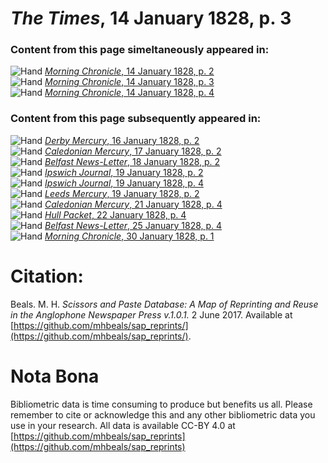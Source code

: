 # *The Times*, 14 January 1828, p. 3  
  
### Content from this page simeltaneously appeared in:  
![Hand](http://scissorsandpaste.net/wp-content/uploads/2017/06/smallhandpointer.png) [*Morning Chronicle*, 14 January 1828, p. 2](https://mhbeals.github.io/sap_html/Morning-Chronicle/Morning-Chronicle-14-January-1828-p-2)  
![Hand](http://scissorsandpaste.net/wp-content/uploads/2017/06/smallhandpointer.png) [*Morning Chronicle*, 14 January 1828, p. 3](https://mhbeals.github.io/sap_html/Morning-Chronicle/Morning-Chronicle-14-January-1828-p-3)  
![Hand](http://scissorsandpaste.net/wp-content/uploads/2017/06/smallhandpointer.png) [*Morning Chronicle*, 14 January 1828, p. 4](https://mhbeals.github.io/sap_html/Morning-Chronicle/Morning-Chronicle-14-January-1828-p-4)  
  
### Content from this page subsequently appeared in:  
![Hand](http://scissorsandpaste.net/wp-content/uploads/2017/06/smallhandpointer.png) [*Derby Mercury*, 16 January 1828, p. 2](https://mhbeals.github.io/sap_html/Derby-Mercury/Derby-Mercury-16-January-1828-p-2)  
![Hand](http://scissorsandpaste.net/wp-content/uploads/2017/06/smallhandpointer.png) [*Caledonian Mercury*, 17 January 1828, p. 2](https://mhbeals.github.io/sap_html/Caledonian-Mercury/Caledonian-Mercury-17-January-1828-p-2)  
![Hand](http://scissorsandpaste.net/wp-content/uploads/2017/06/smallhandpointer.png) [*Belfast News-Letter*, 18 January 1828, p. 2](https://mhbeals.github.io/sap_html/Belfast-News-Letter/Belfast-News-Letter-18-January-1828-p-2)  
![Hand](http://scissorsandpaste.net/wp-content/uploads/2017/06/smallhandpointer.png) [*Ipswich Journal*, 19 January 1828, p. 2](https://mhbeals.github.io/sap_html/Ipswich-Journal/Ipswich-Journal-19-January-1828-p-2)  
![Hand](http://scissorsandpaste.net/wp-content/uploads/2017/06/smallhandpointer.png) [*Ipswich Journal*, 19 January 1828, p. 4](https://mhbeals.github.io/sap_html/Ipswich-Journal/Ipswich-Journal-19-January-1828-p-4)  
![Hand](http://scissorsandpaste.net/wp-content/uploads/2017/06/smallhandpointer.png) [*Leeds Mercury*, 19 January 1828, p. 2](https://mhbeals.github.io/sap_html/Leeds-Mercury/Leeds-Mercury-19-January-1828-p-2)  
![Hand](http://scissorsandpaste.net/wp-content/uploads/2017/06/smallhandpointer.png) [*Caledonian Mercury*, 21 January 1828, p. 4](https://mhbeals.github.io/sap_html/Caledonian-Mercury/Caledonian-Mercury-21-January-1828-p-4)  
![Hand](http://scissorsandpaste.net/wp-content/uploads/2017/06/smallhandpointer.png) [*Hull Packet*, 22 January 1828, p. 4](https://mhbeals.github.io/sap_html/Hull-Packet/Hull-Packet-22-January-1828-p-4)  
![Hand](http://scissorsandpaste.net/wp-content/uploads/2017/06/smallhandpointer.png) [*Belfast News-Letter*, 25 January 1828, p. 4](https://mhbeals.github.io/sap_html/Belfast-News-Letter/Belfast-News-Letter-25-January-1828-p-4)  
![Hand](http://scissorsandpaste.net/wp-content/uploads/2017/06/smallhandpointer.png) [*Morning Chronicle*, 30 January 1828, p. 1](https://mhbeals.github.io/sap_html/Morning-Chronicle/Morning-Chronicle-30-January-1828-p-1)  


# Citation: 

Beals. M. H. *Scissors and Paste Database: A Map of Reprinting and Reuse in the Anglophone Newspaper Press v.1.0.1.* 2 June 2017. Available at [https://github.com/mhbeals/sap_reprints/](https://github.com/mhbeals/sap_reprints/). 

# Nota Bona

Bibliometric data is time consuming to produce but benefits us all. Please remember to cite or acknowledge this and any other bibliometric data you use in your research. All data is available CC-BY 4.0 at [https://github.com/mhbeals/sap_reprints](https://github.com/mhbeals/sap_reprints)